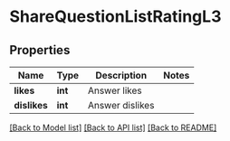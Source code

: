 # ShareQuestionListRatingL3

## Properties
Name | Type | Description | Notes
------------ | ------------- | ------------- | -------------
**likes** | **int** | Answer likes | 
**dislikes** | **int** | Answer dislikes | 

[[Back to Model list]](../README.md#documentation-for-models) [[Back to API list]](../README.md#documentation-for-api-endpoints) [[Back to README]](../README.md)


